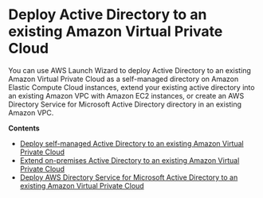 # Deploy Active Directory to an existing Amazon Virtual Private Cloud<a name="launch-wizard-ad-deploying-existing-vpc"></a>

You can use AWS Launch Wizard to deploy Active Directory to an existing Amazon Virtual Private Cloud as a self\-managed directory on Amazon Elastic Compute Cloud instances, extend your existing active directory into an existing Amazon VPC with Amazon EC2 instances, or create an AWS Directory Service for Microsoft Active Directory directory in an existing Amazon VPC\.

**Contents**
+ [Deploy self\-managed Active Directory to an existing Amazon Virtual Private Cloud](launch-wizard-ad-deploying-existing-vpc-self-managed.md)
+ [Extend on\-premises Active Directory to an existing Amazon Virtual Private Cloud](launch-wizard-ad-deploying-existing-vpc-extend.md)
+ [Deploy AWS Directory Service for Microsoft Active Directory to an existing Amazon Virtual Private Cloud](launch-wizard-ad-deploying-existing-vpc-managed-ad.md)
